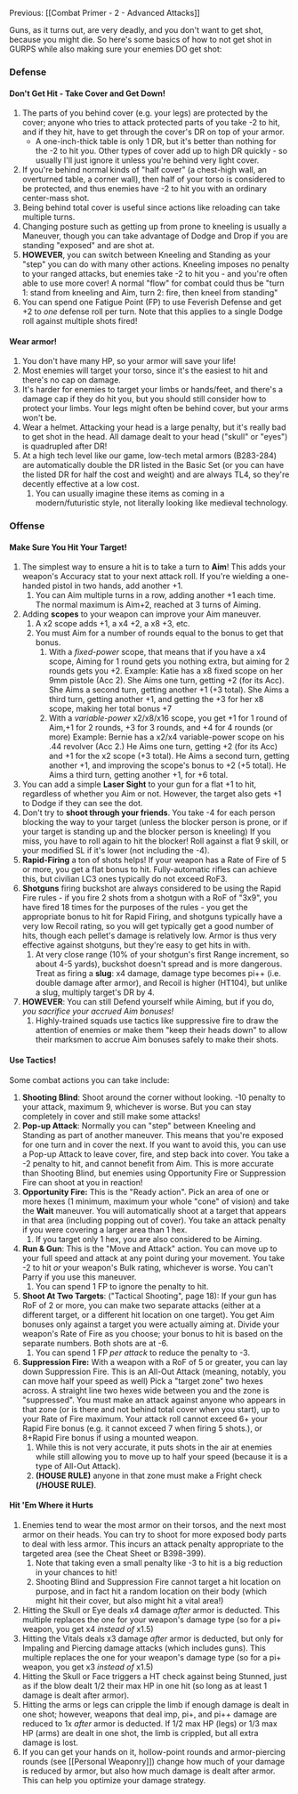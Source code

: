 Previous: [[Combat Primer - 2 - Advanced Attacks]]

Guns, as it turns out, are very deadly, and you don't want to get shot, because you might die. So here's some basics of how to not get shot in GURPS while also making sure your enemies DO get shot:

### Defense

#### Don't Get Hit - Take Cover and Get Down! 
1. The parts of you behind cover (e.g. your legs) are protected by the cover; anyone who tries to attack protected parts of you take -2 to hit, and if they hit, have to get through the cover's DR on top of your armor.
	- A one-inch-thick table is only 1 DR, but it's better than nothing for the -2 to hit you. Other types of cover add up to high DR quickly - so usually I'll just ignore it unless you're behind very light cover.
2. If you're behind normal kinds of "half cover" (a chest-high wall, an overturned table, a corner wall), then half of your torso is considered to be protected, and thus enemies have -2 to hit you with an ordinary center-mass shot.
3. Being behind total cover is useful since actions like reloading can take multiple turns.
4. Changing posture such as getting up from prone to kneeling is usually a Maneuver, though you can take advantage of Dodge and Drop if you are standing "exposed" and are shot at.
5. **HOWEVER**, you can switch between Kneeling and Standing as your "step" you can do with many other actions. Kneeling imposes no penalty to your ranged attacks, but enemies take -2 to hit you - and you're often able to use more cover! A normal "flow" for combat could thus be "turn 1: stand from kneeling and Aim, turn 2: fire, then kneel from standing"
6. You can spend one Fatigue Point (FP) to use Feverish Defense and get +2 to *one* defense roll per turn. Note that this applies to a single Dodge roll against multiple shots fired!
#### Wear armor!
1. You don't have many HP, so your armor will save your life!
2. Most enemies will target your torso, since it's the easiest to hit and there's no cap on damage.
3. It's harder for enemies to target your limbs or hands/feet, and there's a damage cap if they do hit you, but you should still consider how to protect your limbs. Your legs might often be behind cover, but your arms won't be.
4. Wear a helmet. Attacking your head is a large penalty, but it's really bad to get shot in the head. All damage dealt to your head ("skull" or "eyes") is quadrupled after DR!
5. At a high tech level like our game, low-tech metal armors (B283-284) are automatically double the DR listed in the Basic Set (or you can have the listed DR for half the cost and weight) and are always TL4, so they're decently effective at a low cost.
	1. You can usually imagine these items as coming in a modern/futuristic style, not literally looking like medieval technology.

### Offense

#### Make Sure You Hit Your Target!
1. The simplest way to ensure a hit is to take a turn to **Aim**! This adds your weapon's Accuracy stat to your next attack roll. If you're wielding a one-handed pistol in two hands, add another +1.
	1. You can Aim multiple turns in a row, adding another +1 each time. The normal maximum is Aim+2, reached at 3 turns of Aiming.
2. Adding **scopes** to your weapon can improve your Aim maneuver.
	1. A x2 scope adds +1, a x4 +2, a x8 +3, etc.
	2. You must Aim for a number of rounds equal to the bonus to get that bonus.
		1. With a *fixed-power* scope, that means that if you have a x4 scope, Aiming for 1 round gets you nothing extra, but aiming for 2 rounds gets you +2.
				Example: Katie has a x8 fixed scope on her 9mm pistole (Acc 2). She Aims one turn, getting +2 (for its Acc). She Aims a second turn, getting another +1 (+3 total). She Aims a third turn, getting another +1, and getting the +3 for her x8 scope, making her total bonus +7
		1. With a *variable-power* x2/x8/x16 scope, you get +1 for 1 round of Aim,+1 for 2 rounds, +3 for 3 rounds, and +4 for 4 rounds (or more)
				Example: Bernie has a x2/x4 variable-power scope on his .44 revolver (Acc 2.) He Aims one turn, getting +2 (for its Acc) and +1 for the x2 scope (+3 total). He Aims a second turn, getting another +1, and improving the scope's bonus to +2 (+5 total). He Aims a third turn, getting another +1, for +6 total.
3. You can add a simple **Laser Sight** to your gun for a flat +1 to hit, regardless of whether you Aim or not. However, the target also gets +1 to Dodge if they can see the dot.
4. Don't try to **shoot through your friends**. You take -4 for each person blocking the way to your target (unless the blocker person is prone, or if your target is standing up and the blocker person is kneeling) If you miss, you have to roll again to hit the blocker! Roll against a flat 9 skill, or your modified SL if it's lower (not including the -4).
5. **Rapid-Firing** a ton of shots helps! If your weapon has a Rate of Fire of 5 or more, you get a flat bonus to hit. Fully-automatic rifles can achieve this, but civilian LC3 ones typically do not exceed RoF3.
6. **Shotguns** firing buckshot are always considered to be using the Rapid Fire rules - if you fire 2 shots from a shotgun with a RoF of "3x9", you have fired 18 times for the purposes of the rules - you get the appropriate bonus to hit for Rapid Firing, and shotguns typically have a very low Recoil rating, so you will get typically get a good number of hits, though each pellet's damage is relatively low. Armor is thus very effective against shotguns, but they're easy to get hits in with.
	1. At very close range (10% of your shotgun's first Range increment, so about 4-5 yards), buckshot doesn't spread and is more dangerous. Treat as firing a **slug**: x4 damage, damage type becomes pi++ (i.e. double damage after armor), and Recoil is higher (HT104), but unlike a slug, multiply target's DR by 4.
7. **HOWEVER**: You can still Defend yourself while Aiming, but if you do, *you sacrifice your accrued Aim bonuses!*
	1. Highly-trained squads use tactics like suppressive fire to draw the attention of enemies or make them "keep their heads down" to allow their marksmen to accrue Aim bonuses safely to make their shots.

#### Use Tactics!
Some combat actions you can take include:
1. **Shooting Blind**: Shoot around the corner without looking. -10 penalty to your attack, maximum 9, whichever is worse. But you can stay completely in cover and still make some attacks!
2. **Pop-up Attack**: Normally you can "step" between Kneeling and Standing as part of another maneuver. This means that you're exposed for one turn and in cover the next. If you want to avoid this, you can use a Pop-up Attack to leave cover, fire, and step back into cover. You take a -2 penalty to hit, and cannot benefit from Aim. This is more accurate than Shooting Blind, but enemies using Opportunity Fire or Suppression Fire can shoot at you in reaction! 
3. **Opportunity Fire:** This is the "Ready action". Pick an area of one or more hexes (1 minimum, maximum your whole "cone" of vision) and take the **Wait** maneuver. You will automatically shoot at a target that appears in that area (including popping out of cover). You take an attack penalty if you were covering a larger area than 1 hex.
	1. If you target only 1 hex, you are also considered to be Aiming.
4. **Run & Gun**: This is the "Move and Attack" action. You can move up to your full speed and attack at any point during your movement. You take -2 to hit *or* your weapon's Bulk rating, whichever is worse. You can't Parry if you use this maneuver.
	1. You can spend 1 FP to ignore the penalty to hit.
5. **Shoot At Two Targets**: ("Tactical Shooting", page 18): If your gun has RoF of 2 or more, you can make two separate attacks (either at a different target, or a different hit location on one target). You get Aim bonuses only against a target you were actually aiming at. Divide your weapon's Rate of Fire as you choose; your bonus to hit is based on the separate numbers. Both shots are at -6.
	1. You can spend 1 FP *per attack* to reduce the penalty to -3.
6. **Suppression Fire:** With a weapon with a RoF of 5 or greater, you can lay down Suppression Fire. This is an All-Out Attack (meaning, notably, you can move half your speed as well) Pick a "target zone" two hexes across. A straight line two hexes wide between you and the zone is "suppressed". You must make an attack against anyone who appears in that zone (or is there and not behind total cover when you start), up to your Rate of Fire maximum. Your attack roll cannot exceed 6+ your Rapid Fire bonus (e.g. it cannot exceed 7 when firing 5 shots.), or 8+Rapid Fire bonus if using a mounted weapon.
	1. While this is not very accurate, it puts shots in the air at enemies while still allowing you to move up to half your speed (because it is a type of All-Out Attack).
	2. **(HOUSE RULE)** anyone in that zone must make a Fright check **(/HOUSE RULE)**.

#### Hit 'Em Where it Hurts
1. Enemies tend to wear the most armor on their torsos, and the next most armor on their heads. You can try to shoot for more exposed body parts to deal with less armor. This incurs an attack penalty appropriate to the targeted area (see the Cheat Sheet or B398-399).
	1. Note that taking even a small penalty like -3 to hit is a big reduction in your chances to hit!
	2. Shooting Blind and Suppression Fire cannot target a hit location on purpose, and in fact hit a random location on their body (which might hit their cover, but also might hit a vital area!)
2. Hitting the Skull or Eye deals x4 damage *after* armor is deducted. This multiple replaces the one for your weapon's damage type (so for a pi+ weapon, you get x4 *instead of* x1.5)
3. Hitting the Vitals deals x3 damage *after* armor is deducted, but only for Impaling and Piercing damage attacks (which includes guns). This multiple replaces the one for your weapon's damage type (so for a pi+ weapon, you get x3 *instead of* x1.5)
4. Hitting the Skull or Face triggers a HT check against being Stunned, just as if the blow dealt 1/2 their max HP in one hit (so long as at least 1 damage is dealt after armor).
5. Hitting the arms or legs can cripple the limb if enough damage is dealt in one shot; however, weapons that deal imp, pi+, and pi++ damage are reduced to 1x *after* armor is deducted. If 1/2 max HP (legs) or 1/3 max HP (arms) are dealt in one shot, the limb is crippled, but all extra damage is lost.
6. If you can get your hands on it, hollow-point rounds and armor-piercing rounds (see [[Personal Weaponry]]) change how much of your damage is reduced by armor, but also how much damage is dealt after armor. This can help you optimize your damage strategy.